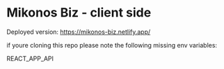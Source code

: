 # Mikonos Biz - client side

Deployed version:
https://mikonos-biz.netlify.app/


if youre cloning this repo please note the following missing env variables:

REACT_APP_API